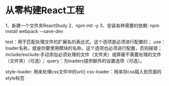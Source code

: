 # 从零构建React工程
1、新建一个文件夹ReactStudy
2、npm init -y
3、安装各种需要的依赖:
npm install webpack --save-dev



test：用于匹配处理文件的扩展名的表达式，这个选项是必须进行配置的；
use：loader名称，就是你要使用模块的名称，这个选项也必须进行配置，否则报错；
include/exclude:手动添加必须处理的文件（文件夹）或屏蔽不需要处理的文件（文件夹）（可选）；
query：为loaders提供额外的设置选项（可选）。

style-loader: 用来处理css文件中的url()
css-loader：用来将css插入到页面的style标签